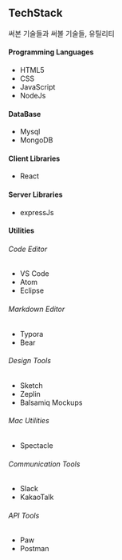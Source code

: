 ## TechStack

써본 기술들과 써볼 기술들, 유틸리티

#### Programming Languages
- HTML5
- CSS
- JavaScript
- NodeJs

#### DataBase
- Mysql
- MongoDB

#### Client Libraries
- React

#### Server Libraries
- expressJs

#### Utilities

###### Code Editor
- VS Code
- Atom
- Eclipse

###### Markdown Editor
- Typora
- Bear

###### Design Tools
- Sketch
- Zeplin
- Balsamiq Mockups

###### Mac Utilities
- Spectacle

###### Communication Tools
- Slack
- KakaoTalk

###### API Tools
- Paw
- Postman
